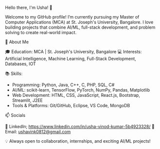 Hello there, I'm Usha! 👋

Welcome to my GitHub profile! I’m currently pursuing my Master of Computer Applications (MCA) at St. Joseph's University, Bangalore. I love building projects that combine AI/ML, full-stack development, and problem solving to create real-world impact.

🌟 About Me

🎓 Education: MCA | St. Joseph's University, Bangalore
💻 Interests: Artificial Intelligence, Machine Learning, Full-Stack Development, Databases, IOT

📚 Skills:

* Programming: Python, Java, C++, C, PHP, SQL, C#
* AI/ML: scikit-learn, TensorFlow, PyTorch, NumPy, Pandas, Matplotlib
* Web Development: HTML, CSS, JavaScript, React.js, Bootstrap, Streamlit, J2EE
* Tools & Platforms: Git/GitHub, Eclipse, VS Code, MongoDB

📫 Socials

🔗 LinkedIn; https://www.linkedin.com/in/usha-vinod-kumar-5b4923328/
📧 Email: ushavink0812@gmail.com

💡 Always open to collaboration, internships, and exciting AI/ML projects!
